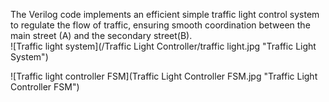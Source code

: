 The Verilog code implements an efficient simple traffic light control system to regulate the flow of traffic, ensuring smooth coordination between the main street (A) and the secondary street(B).  
![Traffic light system](/Traffic Light Controller/traffic light.jpg "Traffic Light System")  

![Traffic light controller FSM](Traffic Light Controller FSM.jpg "Traffic Light Controller FSM")  
